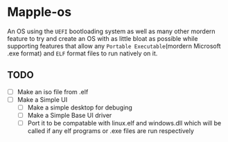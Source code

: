 # Mapple-os
An OS using the `UEFI` bootloading system as well as many other mordern feature to try and create an OS
with as little bloat as possible while supporting features that allow any `Portable Executable`(mordern
Microsoft .exe format) and `ELF` format files to run natively on it.

## TODO
* [ ] Make an iso file from .elf
* [ ] Make a Simple UI
  * [ ] Make a simple desktop for debuging
  * [ ] Make a Simple Base UI driver
  * [ ] Port it to be compatable with linux.elf and  windows.dll which will be called if any elf programs or .exe files are run respectively
